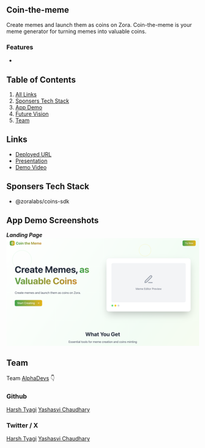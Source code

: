 ## Coin-the-meme

Create memes and launch them as coins on Zora. Coin-the-meme is your meme generator for turning memes into valuable coins.

### Features

-

## Table of Contents

1. [All Links](#links)
2. [Sponsers Tech Stack](#sponsers-tech-stack)
3. [App Demo](#app-demo-screenshots)
4. [Future Vision](#future-vision)
5. [Team](#team)

## Links

- [Deployed URL]()
- [Presentation]()
- [Demo Video]()

## Sponsers Tech Stack

- @zoralabs/coins-sdk

## App Demo Screenshots

**_Landing Page_**
![Landing Page](/public/landing-page.png)

## Team

Team [AlphaDevs](https://www.alphadevs.dev) 👇

### Github

[Harsh Tyagi](https://github.com/mr-harshtyagi)
[Yashasvi Chaudhary](https://github.com/0xyshv)

### Twitter / X

[Harsh Tyagi](https://twitter.com/0xmht)
[Yashasvi Chaudhary](https://twitter.com/0xyshv)
